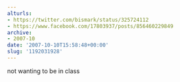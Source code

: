 ```yaml
---
alturls:
- https://twitter.com/bismark/status/325724112
- https://www.facebook.com/17803937/posts/856460229849
archive:
- 2007-10
date: '2007-10-10T15:58:48+00:00'
slug: '1192031928'
---
```


not wanting to be in class

